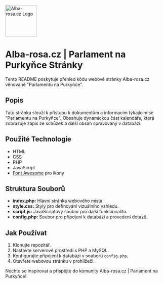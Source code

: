 
<p>
  <img src="https://www.alba-rosa.cz/parlament/logo.png" alt="Alba-rosa.cz Logo" width="100" height="100">
</p>

# Alba-rosa.cz | Parlament na Purkyňce Stránky

Tento README poskytuje přehled kódu webové stránky Alba-rosa.cz věnované "Parlamentu na Purkyňce".

## Popis
Tato stránka slouží k přístupu k dokumentům a informacím týkajícím se "Parlamentu na Purkyňce". Obsahuje dynamickou část kalendáře, která zobrazuje zápis ze schůzek a další obsah spravovaný v databázi.

## Použité Technologie
- HTML
- CSS
- PHP
- JavaScript
- [Font Awesome](https://fontawesome.com/) pro ikony

## Struktura Souborů
- **index.php:** Hlavní stránka webového místa.
- **style.css:** Styly pro definování vizuálního vzhledu.
- **script.js:** JavaScriptový soubor pro další funkcionalitu.
- **config.php:** Soubor pro připojení k databázi a provedení dotazů.


## Jak Používat
1. Klonujte repozitář.
2. Nastavte serverové prostředí s PHP a MySQL.
3. Konfigurujte připojení k databázi v souboru `config.php`.
4. Otevřete webovou stránku v prohlížeči.

Nechte se inspirovat a přispějte do komunity Alba-rosa.cz | Parlament na Purkyňce!
